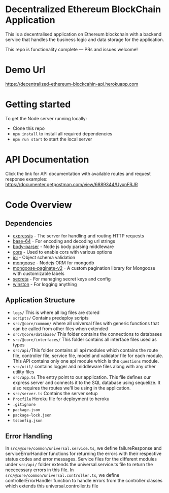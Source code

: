 # Decentralized Ethereum BlockChain Application
This is a decentralised application on Ethereum blockchain with a backend service that handles the business logic and data storage for the application.

This repo is functionality complete — PRs and issues welcome!

# Demo Url
https://decentralized-ethereum-blockcahin-api.herokuapp.com

# Getting started

To get the Node server running locally:

- Clone this repo
- `npm install` to install all required dependencies
- `npm run start` to start the local server

# API Documentation
Click the link for API documentation with available routes and request response examples: https://documenter.getpostman.com/view/6889344/UyxnFRJR

# Code Overview

## Dependencies

- [expressjs](https://github.com/expressjs/express) - The server for handling and routing HTTP requests
- [base-64](github.com/mathiasbynens/base64) - For encoding and decoding url strings
- [body-parser](github.com/expressjs/body-parser) - Node js body parsing middleware
- [cors](github.com/expressjs/cors) - Used to enable cors with various options
- [joi](github.com/sideway/joi) - Object schema validation
- [mongoose](https://www.npmjs.com/package/mongoose) - Nodejs ORM for mongodb
- [mongoose-paginate-v2](https://www.npmjs.com/package/mongoose-paginate-v2) - A custom pagination library for Mongoose with customizable labels
- [secreta](https://www.npmjs.com/package/secreta) - For managing secret keys and config
- [winston](github.com/winstonjs/winston) - For logging anything

## Application Structure
- `logs/` This is where all log files are stored
- `scripts/` Contains predeploy scripts
- `src/@core/common/` where all universal files with generic functions that can be called from other files when extended
- `src/@core/database/` This folder contains the connections to databases
- `src/@core/interfaces/` This folder contains all interface files used as types
- `src/api/`This folder contains all api modules which contains the route file, controller file, service file, model and validator file for each module. This API contains only one api module which is the `questions` module.
- `src/util/` contains logger and middleware files along with any other utility files
- `src/app.ts` The entry point to our application. This file defines our express server and connects it to the SQL database using sequelize. It also requires the routes we'll be using in the application.
- `src/server.ts` Contains the server setup
- `Procfile` Heroku file for deployment to heroku
- `.gitignore`
- `package.json`
- `package-lock.json`
- `tsconfig.json`

## Error Handling

In `src/@core/common/universal.service.ts`, we define failureResponse and serviceErrorHandler functions for returning the errors with their respective status codes and error messages. Service files for the different modules under `src/api/` folder extends the universal.service.ts file to return the necccessary errors in this file.
In `src/@core/common/universal.controller.ts`, we define controllerErrorHandler function to handle errors from the controller classes which extends this universal.controller.ts file


<br />
